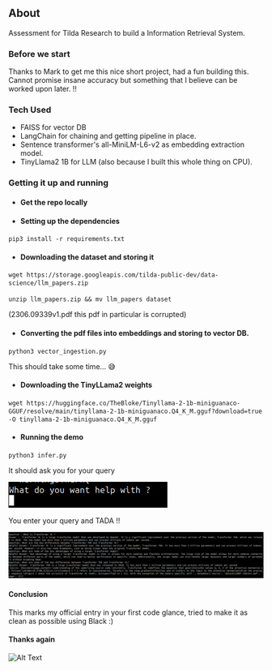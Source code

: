 ## About

Assessment for Tilda Research to build a Information Retrieval System.

### Before we start

Thanks to Mark to get me this nice short project, had a fun building this. Cannot promise insane accuracy but something that I believe can be worked upon later. !! 

### Tech Used

* FAISS for vector DB
* LangChain for chaining and getting pipeline in place.
* Sentence transformer's all-MiniLM-L6-v2 as embedding extraction model.
* TinyLlama2 1B for LLM (also because I built this whole thing on CPU).

### Getting it up and running

* #### Get the repo locally

* #### Setting up the dependencies
```
pip3 install -r requirements.txt
```

* #### Downloading the dataset and storing it
```
wget https://storage.googleapis.com/tilda-public-dev/data-science/llm_papers.zip 

unzip llm_papers.zip && mv llm_papers dataset
```
(2306.09339v1.pdf this pdf in particular is corrupted)

* #### Converting the pdf files into embeddings and storing to vector DB.
```
python3 vector_ingestion.py
```
This should take some time... :sweat_smile:

* #### Downloading the TinyLLama2 weights
```
wget https://huggingface.co/TheBloke/Tinyllama-2-1b-miniguanaco-GGUF/resolve/main/tinyllama-2-1b-miniguanaco.Q4_K_M.gguf?download=true -O tinyllama-2-1b-miniguanaco.Q4_K_M.gguf
```
* #### Running the demo
```
python3 infer.py
```
It should ask you for your query 

![image](assets/existence.png)

You enter your query and TADA !!

![image](assets/myodds.png)


#### Conclusion
This marks my official entry in your first code glance, tried to make it as clean as possible using Black :)

#### Thanks again

![Alt Text](https://media.giphy.com/media/vFKqnCdLPNOKc/giphy.gif)